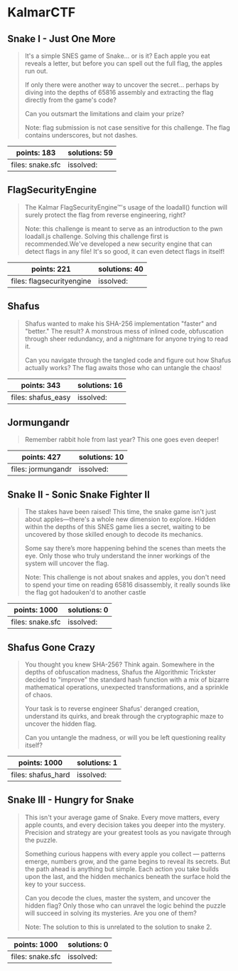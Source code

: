 ﻿# KalmarCTF

## Snake I - Just One More
> It's a simple SNES game of Snake… or is it? Each apple you eat reveals a letter, but before you can spell out the full flag, the apples run out.
> 
> If only there were another way to uncover the secret… perhaps by diving into the depths of 65816 assembly and extracting the flag directly from the game's code?
> 
> Can you outsmart the limitations and claim your prize?
> 
> Note: flag submission is not case sensitive for this challenge. The flag contains underscores, but not dashes.

| points: 183 | solutions: 59 |
|-------|-------|
| files: snake.sfc | issolved: |

## FlagSecurityEngine
> The Kalmar FlagSecurityEngine™'s usage of the loadall() function will surely protect the flag from reverse engineering, right?
> 
> Note: this challenge is meant to serve as an introduction to the pwn loadall.js challenge. Solving this challenge first is recommended.We've developed a new security engine that can detect flags in any file! It's so good, it can even detect flags in itself!

| points: 221 | solutions: 40 |
|-------|-------|
| files: flagsecurityengine | issolved: |

## Shafus
> Shafus wanted to make his SHA-256 implementation "faster" and "better." The result? A monstrous mess of inlined code, obfuscation through sheer redundancy, and a nightmare for anyone trying to read it.
> 
> Can you navigate through the tangled code and figure out how Shafus actually works? The flag awaits those who can untangle the chaos!

| points: 343 | solutions: 16 |
|-------|-------|
| files: shafus_easy | issolved: |

## Jormungandr
> Remember rabbit hole from last year? This one goes even deeper!

| points: 427 | solutions: 10 |
|-------|-------|
| files: jormungandr | issolved: |

## Snake II - Sonic Snake Fighter II
> The stakes have been raised! This time, the snake game isn't just about apples—there's a whole new dimension to explore. Hidden within the depths of this SNES game lies a secret, waiting to be uncovered by those skilled enough to decode its mechanics.
> 
> Some say there’s more happening behind the scenes than meets the eye. Only those who truly understand the inner workings of the system will uncover the flag.
>
> Note: This challenge is not about snakes and apples, you don't need to spend your time on reading 65816 disassembly, it really sounds like the flag got hadouken'd to another castle

| points: 1000 | solutions: 0 |
|-------|-------|
| files: snake.sfc | issolved: |

## Shafus Gone Crazy
> You thought you knew SHA-256? Think again. Somewhere in the depths of obfuscation madness, Shafus the Algorithmic Trickster decided to "improve" the standard hash function with a mix of bizarre mathematical operations, unexpected transformations, and a sprinkle of chaos.
> 
> Your task is to reverse engineer Shafus' deranged creation, understand its quirks, and break through the cryptographic maze to uncover the hidden flag.
> 
> Can you untangle the madness, or will you be left questioning reality itself?

| points: 1000 | solutions: 1 |
|-------|-------|
| files: shafus_hard | issolved: |

## Snake III - Hungry for Snake
> This isn't your average game of Snake. Every move matters, every apple counts, and every decision takes you deeper into the mystery. Precision and strategy are your greatest tools as you navigate through the puzzle.
> 
> Something curious happens with every apple you collect — patterns emerge, numbers grow, and the game begins to reveal its secrets. But the path ahead is anything but simple. Each action you take builds upon the last, and the hidden mechanics beneath the surface hold the key to your success.
> 
> Can you decode the clues, master the system, and uncover the hidden flag? Only those who can unravel the logic behind the puzzle will succeed in solving its mysteries. Are you one of them?
>
> Note: The solution to this is unrelated to the solution to snake 2.

| points: 1000 | solutions: 0 |
|-------|-------|
| files: snake.sfc | issolved: |